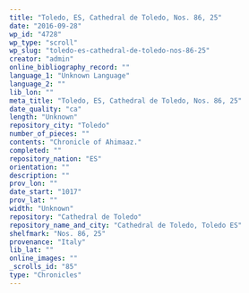 ```yaml
---
title: "Toledo, ES, Cathedral de Toledo, Nos. 86, 25"
date: "2016-09-28"
wp_id: "4728"
wp_type: "scroll"
wp_slug: "toledo-es-cathedral-de-toledo-nos-86-25"
creator: "admin"
online_bibliography_record: ""
language_1: "Unknown Language"
language_2: ""
lib_lon: ""
meta_title: "Toledo, ES, Cathedral de Toledo, Nos. 86, 25"
date_quality: "ca"
length: "Unknown"
repository_city: "Toledo"
number_of_pieces: ""
contents: "Chronicle of Ahimaaz."
completed: ""
repository_nation: "ES"
orientation: ""
description: ""
prov_lon: ""
date_start: "1017"
prov_lat: ""
width: "Unknown"
repository: "Cathedral de Toledo"
repository_name_and_city: "Cathedral de Toledo, Toledo ES"
shelfmark: "Nos. 86, 25"
provenance: "Italy"
lib_lat: ""
online_images: ""
_scrolls_id: "85"
type: "Chronicles"
---
```



